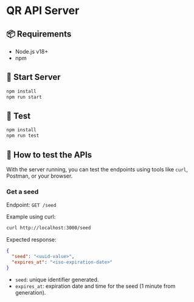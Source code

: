 # QR API Server

## 📦 Requirements

- Node.js v18+
- npm

## 🚀 Start Server

```bash
npm install
npm run start
```

## 🚀 Test

```bash
npm install
npm run test
```

## 📡 How to test the APIs

With the server running, you can test the endpoints using tools like `curl`, Postman, or your browser.

### Get a seed

Endpoint: `GET /seed`

Example using curl:

```bash
curl http://localhost:3000/seed
```

Expected response:

```json
{
  "seed": "<uuid-value>",
  "expires_at": "<iso-expiration-date>"
}
```

- `seed`: unique identifier generated.
- `expires_at`: expiration date and time for the seed (1 minute from generation).
